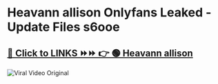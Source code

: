 
 # Heavann allison Onlyfans Leaked - Update Files s6ooe

## <h2><a href="https://clipsfans.com/Heavann_allison&ref=git">🔗 Click to LINKS ⏩⏩ 👉 🟢 Heavann allison </a></h2>

<a href="https://clipsfans.com/Heavann_allison&ref=git" rel="nofollow" data-target="animated-image.originalLink"><img src="https://i.ibb.co.com/xMMVF88/686577567.gif" alt="Viral Video Original" style="max-width: 100%; display: inline-block;" data-target="animated-image.originalImage"></a>

